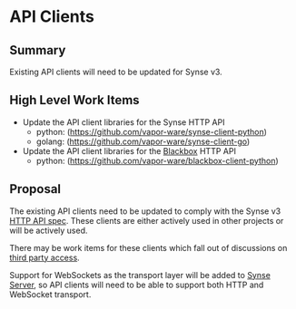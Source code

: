 # API Clients
## Summary
Existing API clients will need to be updated for Synse v3. 

## High Level Work Items
- Update the API client libraries for the Synse HTTP API
  - python: (https://github.com/vapor-ware/synse-client-python)
  - golang: (https://github.com/vapor-ware/synse-client-go)
- Update the API client libraries for the [Blackbox](blackbox.md) HTTP API
  - python: (https://github.com/vapor-ware/blackbox-client-python)

## Proposal
The existing API clients need to be updated to comply with the Synse v3 [HTTP API spec](api.md).
These clients are either actively used in other projects or will be actively used.

There may be work items for these clients which fall out of discussions on
[third party access](third-party.md).

Support for WebSockets as the transport layer will be added to [Synse Server](server.md#websocket-support),
so API clients will need to be able to support both HTTP and WebSocket transport.